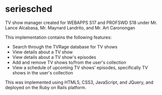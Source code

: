 # seriesched
TV show manager created for WEBAPPS S17 and PROFSWD S18 under Mr. Lance Alcabasa, Mr. Maynard Landrito, and Mr. Art Caronongan 

This implementation contains the following features:
- Search through the TVRage database for TV shows
- View details about a TV show
- View details about a TV show's episodes
- Add and remove TV shows to/from the user's collection
- View a schedule of upcoming TV shows' episodes, specifically TV shows in the user's collection

This was implemented using HTML5, CSS3, JavaScript, and JQuery, and deployed on the Ruby on Rails platform.
